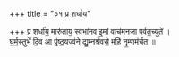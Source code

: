 +++
title = "०१ प्र शर्धाय"

+++
प्र शर्धा॑य॒ मारु॑ताय॒ स्वभा॑नव इ॒मां वाच॑मनजा पर्वत॒च्युते॑ ।  
घ॒र्म॒स्तुभे॑ दि॒व आ पृ॑ष्ठ॒यज्व॑ने द्यु॒म्नश्र॑वसे॒ महि॑ नृ॒म्णम॑र्चत ॥